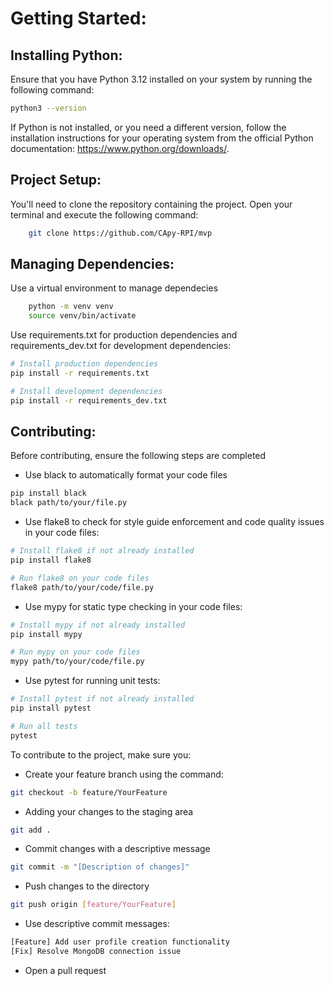 # Getting Started:

## Installing Python:
Ensure that you have Python 3.12 installed on your system by running the following command:
```bash
python3 --version
```
If Python is not installed, or you need a different version, follow the installation instructions for
your operating system from the official Python documentation: https://www.python.org/downloads/.

## Project Setup:
You'll need to clone the repository containing the project. Open your terminal and execute the following command:
```bash 
    git clone https://github.com/CApy-RPI/mvp
``` 
## Managing Dependencies:
Use a virtual environment to manage dependecies
```bash
    python -m venv venv
    source venv/bin/activate
```

Use requirements.txt for production dependencies and requirements_dev.txt for development dependencies:
```bash
# Install production dependencies
pip install -r requirements.txt

# Install development dependencies
pip install -r requirements_dev.txt
```

## Contributing:
Before contributing, ensure the following steps are completed
- Use black to automatically format your code files
```bash
pip install black
black path/to/your/file.py
```
- Use flake8 to check for style guide enforcement and code quality issues in your code files:
```bash
# Install flake8 if not already installed
pip install flake8

# Run flake8 on your code files
flake8 path/to/your/code/file.py
```
- Use mypy for static type checking in your code files:
```bash
# Install mypy if not already installed
pip install mypy

# Run mypy on your code files
mypy path/to/your/code/file.py
```
- Use pytest for running unit tests:
```bash
# Install pytest if not already installed
pip install pytest

# Run all tests
pytest
```
To contribute to the project, make sure you:
- Create your feature branch using the command:
```bash
git checkout -b feature/YourFeature
```
- Adding your changes to the staging area
```bash
git add .
```
- Commit changes with a descriptive message
```bash
git commit -m "[Description of changes]"
```
- Push changes to the directory
```bash
git push origin [feature/YourFeature]
```
- Use descriptive commit messages:
```bash
[Feature] Add user profile creation functionality
[Fix] Resolve MongoDB connection issue
```
- Open a pull request